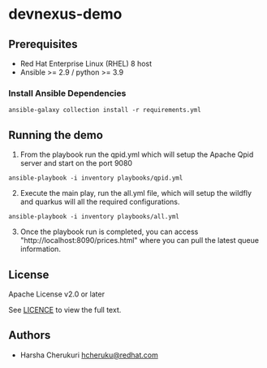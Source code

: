 # devnexus-demo

## Prerequisites

* Red Hat Enterprise Linux (RHEL) 8 host
* Ansible >= 2.9 / python >= 3.9

### Install Ansible Dependencies

`ansible-galaxy collection install -r requirements.yml`

## Running the demo

1. From the playbook run the qpid.yml which will setup the Apache Qpid server and start on the port 9080

`ansible-playbook -i inventory playbooks/qpid.yml`

2. Execute the main play, run the all.yml file, which will setup the wildfly and quarkus will all the required configurations.


`ansible-playbook -i inventory playbooks/all.yml`

3. Once the playbook run is completed, you can access "http://localhost:8090/prices.html" where you can pull the latest queue information.

## License

Apache License v2.0 or later

See [LICENCE](LICENSE) to view the full text.


## Authors

* Harsha Cherukuri <hcheruku@redhat.com>
